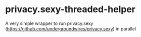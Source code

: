 # privacy.sexy-threaded-helper
A very simple wrapper to run privacy.sexy (https://github.com/undergroundwires/privacy.sexy) in parallel
